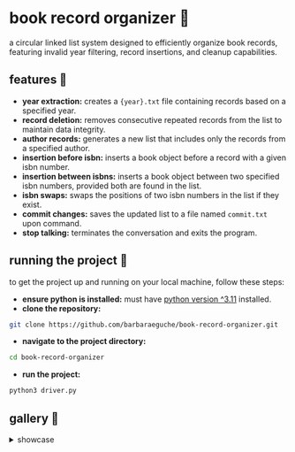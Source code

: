 # book record organizer 📖
a circular linked list system designed to efficiently organize book records, featuring invalid year filtering, record insertions, and cleanup capabilities.

## features 👾
- **year extraction:** creates a `{year}.txt` file containing records based on a specified year.
- **record deletion:** removes consecutive repeated records from the list to maintain data integrity.
- **author records:** generates a new list that includes only the records from a specified author.
- **insertion before isbn:** inserts a book object before a record with a given isbn number.
- **insertion between isbns:** inserts a book object between two specified isbn numbers, provided both are found in the list.
- **isbn swaps:** swaps the positions of two isbn numbers in the list if they exist.
- **commit changes:** saves the updated list to a file named `commit.txt` upon command.
- **stop talking:** terminates the conversation and exits the program.

## running the project 🏁
to get the project up and running on your local machine, follow these steps:

- **ensure python is installed:** must have [python version ^3.11](https://www.python.org/downloads/) installed.
- **clone the repository:**
```bash
git clone https://github.com/barbaraeguche/book-record-organizer.git
```
- **navigate to the project directory:**
```bash
cd book-record-organizer
```
- **run the project:**
```bash
python3 driver.py
```

## gallery 📸
<details>
  <summary>showcase</summary>

  - **initial run**
  ![init](https://github.com/user-attachments/assets/606431a7-8c27-47e3-aebb-95f7b88e7b30)

  - **option 2**
  ![option 2](https://github.com/user-attachments/assets/356ddeaf-7a31-4aba-b1d4-1f2abea51312)

  - **option 3**
  ![option 3](https://github.com/user-attachments/assets/863fc0a0-ba9d-4c4c-9400-bac0d83d1cb2)

  - **option 5**
  ![option 5](https://github.com/user-attachments/assets/6f9764c9-b6a1-4094-9706-b8202cc28c17)
</details>
